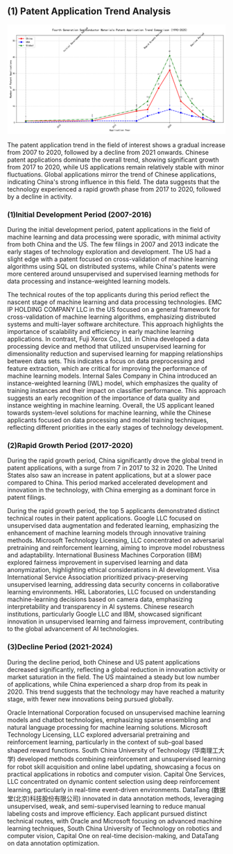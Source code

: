 ## (1) Patent Application Trend Analysis
![Trend Chart](./trend_chart.png "Patent Application Trend Chart")

The patent application trend in the field of interest shows a gradual increase from 2007 to 2020, followed by a decline from 2021 onwards. Chinese patent applications dominate the overall trend, showing significant growth from 2017 to 2020, while US applications remain relatively stable with minor fluctuations. Global applications mirror the trend of Chinese applications, indicating China's strong influence in this field. The data suggests that the technology experienced a rapid growth phase from 2017 to 2020, followed by a decline in activity.
### (1)Initial Development Period (2007-2016)

During the initial development period, patent applications in the field of machine learning and data processing were sporadic, with minimal activity from both China and the US. The few filings in 2007 and 2013 indicate the early stages of technology exploration and development. The US had a slight edge with a patent focused on cross-validation of machine learning algorithms using SQL on distributed systems, while China's patents were more centered around unsupervised and supervised learning methods for data processing and instance-weighted learning models.

The technical routes of the top applicants during this period reflect the nascent stage of machine learning and data processing technologies. EMC IP HOLDING COMPANY LLC in the US focused on a general framework for cross-validation of machine learning algorithms, emphasizing distributed systems and multi-layer software architecture. This approach highlights the importance of scalability and efficiency in early machine learning applications. In contrast, Fuji Xerox Co., Ltd. in China developed a data processing device and method that utilized unsupervised learning for dimensionality reduction and supervised learning for mapping relationships between data sets. This indicates a focus on data preprocessing and feature extraction, which are critical for improving the performance of machine learning models. Internal Sales Company in China introduced an instance-weighted learning (IWL) model, which emphasizes the quality of training instances and their impact on classifier performance. This approach suggests an early recognition of the importance of data quality and instance weighting in machine learning. Overall, the US applicant leaned towards system-level solutions for machine learning, while the Chinese applicants focused on data processing and model training techniques, reflecting different priorities in the early stages of technology development.

### (2)Rapid Growth Period (2017-2020)

During the rapid growth period, China significantly drove the global trend in patent applications, with a surge from 7 in 2017 to 32 in 2020. The United States also saw an increase in patent applications, but at a slower pace compared to China. This period marked accelerated development and innovation in the technology, with China emerging as a dominant force in patent filings.

During the rapid growth period, the top 5 applicants demonstrated distinct technical routes in their patent applications. Google LLC focused on unsupervised data augmentation and federated learning, emphasizing the enhancement of machine learning models through innovative training methods. Microsoft Technology Licensing, LLC concentrated on adversarial pretraining and reinforcement learning, aiming to improve model robustness and adaptability. International Business Machines Corporation (IBM) explored fairness improvement in supervised learning and data anonymization, highlighting ethical considerations in AI development. Visa International Service Association prioritized privacy-preserving unsupervised learning, addressing data security concerns in collaborative learning environments. HRL Laboratories, LLC focused on understanding machine-learning decisions based on camera data, emphasizing interpretability and transparency in AI systems. Chinese research institutions, particularly Google LLC and IBM, showcased significant innovation in unsupervised learning and fairness improvement, contributing to the global advancement of AI technologies.

### (3)Decline Period (2021-2024)

During the decline period, both Chinese and US patent applications decreased significantly, reflecting a global reduction in innovation activity or market saturation in the field. The US maintained a steady but low number of applications, while China experienced a sharp drop from its peak in 2020. This trend suggests that the technology may have reached a maturity stage, with fewer new innovations being pursued globally.

Oracle International Corporation focused on unsupervised machine learning models and chatbot technologies, emphasizing sparse ensembling and natural language processing for machine learning solutions. Microsoft Technology Licensing, LLC explored adversarial pretraining and reinforcement learning, particularly in the context of sub-goal based shaped reward functions. South China University of Technology (华南理工大学) developed methods combining reinforcement and unsupervised learning for robot skill acquisition and online label updating, showcasing a focus on practical applications in robotics and computer vision. Capital One Services, LLC concentrated on dynamic content selection using deep reinforcement learning, particularly in real-time event-driven environments. DataTang (数据堂(北京)科技股份有限公司) innovated in data annotation methods, leveraging unsupervised, weak, and semi-supervised learning to reduce manual labeling costs and improve efficiency. Each applicant pursued distinct technical routes, with Oracle and Microsoft focusing on advanced machine learning techniques, South China University of Technology on robotics and computer vision, Capital One on real-time decision-making, and DataTang on data annotation optimization.

